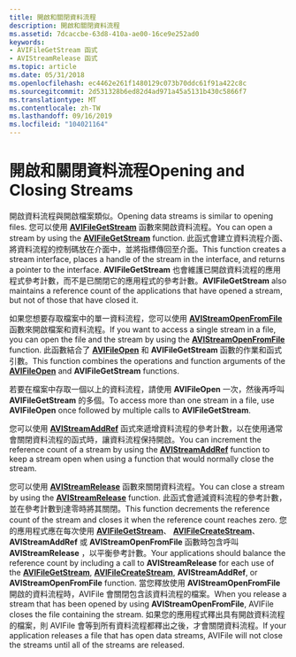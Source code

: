 ```yaml
---
title: 開啟和關閉資料流程
description: 開啟和關閉資料流程
ms.assetid: 7dcaccbe-63d8-410a-ae00-16ce9e252ad0
keywords:
- AVIFileGetStream 函式
- AVIStreamRelease 函式
ms.topic: article
ms.date: 05/31/2018
ms.openlocfilehash: ec4462e261f1480129c073b70ddc61f91a422c8c
ms.sourcegitcommit: 2d531328b6ed82d4ad971a45a5131b430c5866f7
ms.translationtype: MT
ms.contentlocale: zh-TW
ms.lasthandoff: 09/16/2019
ms.locfileid: "104021164"
---
```

# <a name="opening-and-closing-streams"></a><span data-ttu-id="50ab1-105">開啟和關閉資料流程</span><span class="sxs-lookup"><span data-stu-id="50ab1-105">Opening and Closing Streams</span></span>

<span data-ttu-id="50ab1-106">開啟資料流程與開啟檔案類似。</span><span class="sxs-lookup"><span data-stu-id="50ab1-106">Opening data streams is similar to opening files.</span></span> <span data-ttu-id="50ab1-107">您可以使用 [**AVIFileGetStream**](/windows/desktop/api/Vfw/nf-vfw-avifilegetstream) 函數來開啟資料流程。</span><span class="sxs-lookup"><span data-stu-id="50ab1-107">You can open a stream by using the [**AVIFileGetStream**](/windows/desktop/api/Vfw/nf-vfw-avifilegetstream) function.</span></span> <span data-ttu-id="50ab1-108">此函式會建立資料流程介面、將資料流程的控制碼放在介面中，並將指標傳回至介面。</span><span class="sxs-lookup"><span data-stu-id="50ab1-108">This function creates a stream interface, places a handle of the stream in the interface, and returns a pointer to the interface.</span></span> <span data-ttu-id="50ab1-109">**AVIFileGetStream** 也會維護已開啟資料流程的應用程式參考計數，而不是已關閉它的應用程式的參考計數。</span><span class="sxs-lookup"><span data-stu-id="50ab1-109">**AVIFileGetStream** also maintains a reference count of the applications that have opened a stream, but not of those that have closed it.</span></span>

<span data-ttu-id="50ab1-110">如果您想要存取檔案中的單一資料流程，您可以使用 [**AVIStreamOpenFromFile**](/windows/desktop/api/Vfw/nf-vfw-avistreamopenfromfilea) 函數來開啟檔案和資料流程。</span><span class="sxs-lookup"><span data-stu-id="50ab1-110">If you want to access a single stream in a file, you can open the file and the stream by using the [**AVIStreamOpenFromFile**](/windows/desktop/api/Vfw/nf-vfw-avistreamopenfromfilea) function.</span></span> <span data-ttu-id="50ab1-111">此函數結合了 [**AVIFileOpen**](/windows/desktop/api/Vfw/nf-vfw-avifileopen) 和 **AVIFileGetStream** 函數的作業和函式引數。</span><span class="sxs-lookup"><span data-stu-id="50ab1-111">This function combines the operations and function arguments of the [**AVIFileOpen**](/windows/desktop/api/Vfw/nf-vfw-avifileopen) and **AVIFileGetStream** functions.</span></span>

<span data-ttu-id="50ab1-112">若要在檔案中存取一個以上的資料流程，請使用 **AVIFileOpen** 一次，然後再呼叫 **AVIFileGetStream** 的多個。</span><span class="sxs-lookup"><span data-stu-id="50ab1-112">To access more than one stream in a file, use **AVIFileOpen** once followed by multiple calls to **AVIFileGetStream**.</span></span>

<span data-ttu-id="50ab1-113">您可以使用 [**AVIStreamAddRef**](/windows/desktop/api/Vfw/nf-vfw-avistreamaddref) 函式來遞增資料流程的參考計數，以在使用通常會關閉資料流程的函式時，讓資料流程保持開啟。</span><span class="sxs-lookup"><span data-stu-id="50ab1-113">You can increment the reference count of a stream by using the [**AVIStreamAddRef**](/windows/desktop/api/Vfw/nf-vfw-avistreamaddref) function to keep a stream open when using a function that would normally close the stream.</span></span>

<span data-ttu-id="50ab1-114">您可以使用 [**AVIStreamRelease**](/windows/desktop/api/Vfw/nf-vfw-avistreamrelease) 函數來關閉資料流程。</span><span class="sxs-lookup"><span data-stu-id="50ab1-114">You can close a stream by using the [**AVIStreamRelease**](/windows/desktop/api/Vfw/nf-vfw-avistreamrelease) function.</span></span> <span data-ttu-id="50ab1-115">此函式會遞減資料流程的參考計數，並在參考計數到達零時將其關閉。</span><span class="sxs-lookup"><span data-stu-id="50ab1-115">This function decrements the reference count of the stream and closes it when the reference count reaches zero.</span></span> <span data-ttu-id="50ab1-116">您的應用程式應在每次使用 [**AVIFileGetStream**](/windows/desktop/api/Vfw/nf-vfw-avifilegetstream)、 [**AVIFileCreateStream**](/windows/desktop/api/Vfw/nf-vfw-avifilecreatestream)、 **AVIStreamAddRef** 或 **AVIStreamOpenFromFile** 函數時包含呼叫 **AVIStreamRelease** ，以平衡參考計數。</span><span class="sxs-lookup"><span data-stu-id="50ab1-116">Your applications should balance the reference count by including a call to **AVIStreamRelease** for each use of the [**AVIFileGetStream**](/windows/desktop/api/Vfw/nf-vfw-avifilegetstream), [**AVIFileCreateStream**](/windows/desktop/api/Vfw/nf-vfw-avifilecreatestream), **AVIStreamAddRef**, or **AVIStreamOpenFromFile** function.</span></span> <span data-ttu-id="50ab1-117">當您釋放使用 **AVIStreamOpenFromFile** 開啟的資料流程時，AVIFile 會關閉包含該資料流程的檔案。</span><span class="sxs-lookup"><span data-stu-id="50ab1-117">When you release a stream that has been opened by using **AVIStreamOpenFromFile**, AVIFile closes the file containing the stream.</span></span> <span data-ttu-id="50ab1-118">如果您的應用程式釋出具有開啟資料流程的檔案，則 AVIFile 會等到所有資料流程都釋出之後，才會關閉資料流程。</span><span class="sxs-lookup"><span data-stu-id="50ab1-118">If your application releases a file that has open data streams, AVIFile will not close the streams until all of the streams are released.</span></span>

 

 




